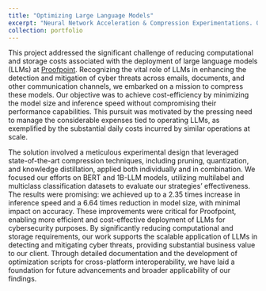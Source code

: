 ```yaml
---
title: "Optimizing Large Language Models"
excerpt: "Neural Network Acceleration & Compression Experimentations. One-year Capstone Project with Proofpoint. <br/><img src='/images/500x300.png'>"
collection: portfolio
---
```


This project addressed the significant challenge of reducing computational and storage costs associated with the deployment of large language models (LLMs) at [Proofpoint](https://www.proofpoint.com/us). Recognizing the vital role of LLMs in enhancing the detection and mitigation of cyber threats across emails, documents, and other communication channels, we embarked on a mission to compress these models. Our objective was to achieve cost-efficiency by minimizing the model size and inference speed without compromising their performance capabilities. This pursuit was motivated by the pressing need to manage the considerable expenses tied to operating LLMs, as exemplified by the substantial daily costs incurred by similar operations at scale.

The solution involved a meticulous experimental design that leveraged state-of-the-art compression techniques, including pruning, quantization, and knowledge distillation, applied both individually and in combination. We focused our efforts on BERT and 1B-LLM models, utilizing multilabel and multiclass classification datasets to evaluate our strategies’ effectiveness. The results were promising: we achieved up to a 2.35 times increase in inference speed and a 6.64 times reduction in model size, with minimal impact on accuracy. These improvements were critical for Proofpoint, enabling more efficient and cost-effective deployment of LLMs for cybersecurity purposes. By significantly reducing computational and storage requirements, our work supports the scalable application of LLMs in detecting and mitigating cyber threats, providing substantial business value to our client. Through detailed documentation and the development of optimization scripts for cross-platform interoperability, we have laid a foundation for future advancements and broader applicability of our findings.
